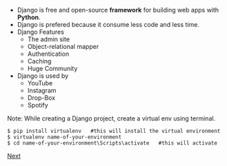 - Django is free and open-source **framework** for building web apps with **Python**.
- Django is prefered because it consume less code and less time.
- Django Features 
	- The admin site 
	- Object-relational mapper
	- Authentication
	- Caching
	- Huge Community
- Django is used by 
	- YouTube
	- Instagram 
	- Drop-Box
	- Spotify   

Note: While creating a Django project, create a virtual env using terminal.
```shell
$ pip install virtualenv   #this will install the virtual environment
$ virtualenv name-of-your-environment
$ cd name-of-your-environment\Scripts\activate   #this will activate
```

[Next](obsidian://open?vault=smart-india&file=Django%2FBasic%2FSTEP-2-Django-File-Structure)
